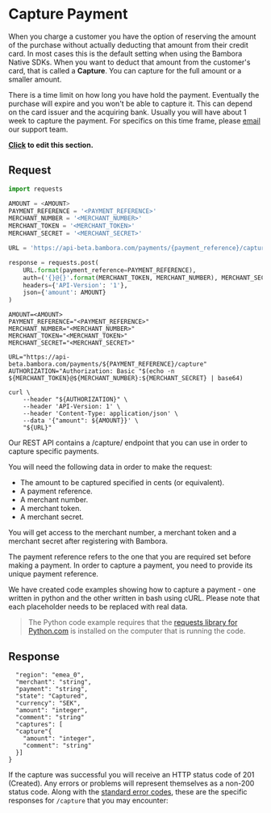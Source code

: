 # Capture Payment
When you charge a customer you have the option of reserving the amount of the purchase without actually deducting that amount from their credit card. In most cases this is the default setting when using the Bambora Native SDKs. When you want to deduct that amount from the customer's card, that is called a **Capture**. You can capture for the full amount or a smaller amount.

There is a time limit on how long you have hold the payment. Eventually the purchase will expire and you won't be able to capture it. This can depend on the card issuer and the acquiring bank. Usually you will have about 1 week to capture the payment. For specifics on this time frame, please [email](mailto:sdk@bambora.com) our support team.

**[Click](https://github.com/bambora/dev.bambora.com/blob/master/source/includes/api/_capture.md) to edit this section.**

## Request

```python
import requests

AMOUNT = <AMOUNT>
PAYMENT_REFERENCE = '<PAYMENT_REFERENCE>'
MERCHANT_NUMBER = '<MERCHANT_NUMBER>'
MERCHANT_TOKEN = '<MERCHANT_TOKEN>'
MERCHANT_SECRET = '<MERCHANT_SECRET>'

URL = 'https://api-beta.bambora.com/payments/{payment_reference}/capture/'

response = requests.post(
    URL.format(payment_reference=PAYMENT_REFERENCE),
    auth=('{}@{}'.format(MERCHANT_TOKEN, MERCHANT_NUMBER), MERCHANT_SECRET),
    headers={'API-Version': '1'},
    json={'amount': AMOUNT}
)
```

```shell
AMOUNT=<AMOUNT>
PAYMENT_REFERENCE="<PAYMENT_REFERENCE>"
MERCHANT_NUMBER="<MERCHANT_NUMBER>"
MERCHANT_TOKEN="<MERCHANT_TOKEN>"
MERCHANT_SECRET="<MERCHANT_SECRET>"
​
URL="https://api-beta.bambora.com/payments/${PAYMENT_REFERENCE}/capture"
AUTHORIZATION="Authorization: Basic "$(echo -n ${MERCHANT_TOKEN}@${MERCHANT_NUMBER}:${MERCHANT_SECRET} | base64)​
​
curl \
    --header "${AUTHORIZATION}" \
    --header 'API-Version: 1' \
    --header 'Content-Type: application/json' \
    --data '{"amount": ${AMOUNT}}' \
    "${URL}"
```

Our REST API contains a /capture/ endpoint that you can use in order to capture specific payments.

You will need the following data in order to make the request:

* The amount to be captured specified in cents (or equivalent).
* A payment reference.
* A merchant number.
* A merchant token.
* A merchant secret.

You will get access to the merchant number, a merchant token and a merchant secret after registering with Bambora.

The payment reference refers to the one that you are required set before making a payment. In order to capture a payment, you need to provide its unique payment reference.

We have created code examples showing how to capture a payment - one written in python and the other written in bash using cURL. Please note that each placeholder needs to be replaced with real data.

> The Python code example requires that the [requests library for Python.com](https://github.com/kennethreitz/requests/) is installed on the computer that is running the code.

## Response

```{
  "region": "emea_0",
  "merchant": "string",
  "payment": "string",
  "state": "Captured",
  "currency": "SEK",
  "amount": "integer",
  "comment": "string"
  "captures": [
  "capture"{
    "amount": "integer",
    "comment": "string" 
  }]
}
```

If the capture was successful you will receive an HTTP status code of 201 (Created). Any errors or problems will represent themselves as a non-200 status code. Along with the [standard error codes](./api.html#errors), these are the specific responses for `/capture` that you may encounter:

